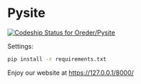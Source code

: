 # Pysite
[ ![Codeship Status for Oreder/Pysite](https://app.codeship.com/projects/56524100-a8ba-0136-9021-5a5557c832b3/status?branch=master)](https://app.codeship.com/projects/308622)

Settings:
```sh
pip install -r requirements.txt
```
Enjoy our website at https://127.0.0.1/8000/
